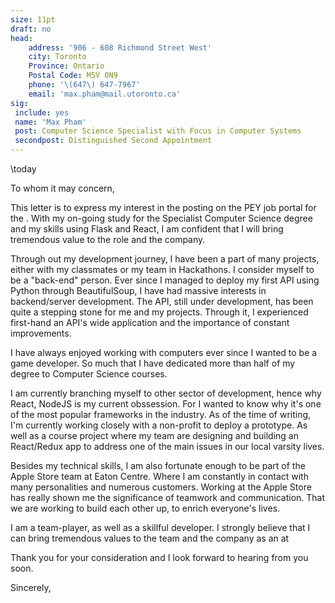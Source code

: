 ```yaml
---
size: 11pt
draft: no
head:
    address: '906 - 608 Richmond Street West'
    city: Toronto
    Province: Ontario
    Postal Code: M5V 0N9
    phone: '\(647\) 647-7967'
    email: 'max.pham@mail.utoronto.ca'
sig:
 include: yes
 name: 'Max Pham'
 post: Computer Science Specialist with Focus in Computer Systems
 secondpost: Distinguished Second Appointment
---
```


\today

To whom it may concern,

This letter is to express my interest in the posting on the PEY job portal for the <role>. With my on-going study for the Specialist Computer Science degree and my skills using Flask and React, I am confident that I will bring tremendous value to the role and the company.

Through out my development journey, I have been a part of many projects, either with my classmates or my team in Hackathons. I consider myself to be a "back-end" person. Ever since I managed to deploy my first API using Python through BeautifulSoup, I have had massive interests in backend/server development. The API, still under development, has been quite a stepping stone for me and my projects. Through it, I experienced first-hand an API's wide application and the importance of constant improvements.

I have always enjoyed working with computers ever since I wanted to be a game developer. So much that I have dedicated more than half of my degree to Computer Science courses.

I am currently branching myself to other sector of development, hence why React, NodeJS is my current obssession. For I wanted to know why it's one of the most popular frameworks in the industry. As of the time of writing, I'm currently working closely with a non-profit to deploy a prototype. As well as a course project where my team are designing and building an React/Redux app to address one of the main issues in our local varsity lives.

Besides my technical skills, I am also fortunate enough to be part of the Apple Store team at Eaton Centre. Where I am constantly in contact with many personalities and numerous customers. Working at the Apple Store has really shown me the significance of teamwork and communication. That we are working to build each other up, to enrich everyone's lives. 

I am a team-player, as well as a skillful developer. I strongly believe that I can bring tremendous values to the team and the company as an <ROLE> at <COMPANY>

Thank you for your consideration and I look forward to hearing from you soon.

Sincerely, 
